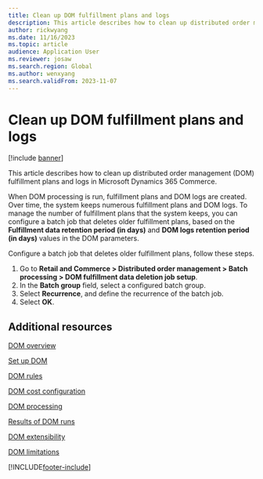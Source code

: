 ```yaml
---
title: Clean up DOM fulfillment plans and logs
description: This article describes how to clean up distributed order management (DOM) fulfillment plans and logs in Microsoft Dynamics 365 Commerce.
author: rickwyang
ms.date: 11/16/2023
ms.topic: article
audience: Application User
ms.reviewer: josaw
ms.search.region: Global
ms.author: wenxyang
ms.search.validFrom: 2023-11-07
---
```


# Clean up DOM fulfillment plans and logs

[!include [banner](includes/banner.md)]

This article describes how to clean up distributed order management (DOM) fulfillment plans and logs in Microsoft Dynamics 365 Commerce.

When DOM processing is run, fulfillment plans and DOM logs are created. Over time, the system keeps numerous fulfillment plans and DOM logs. To manage the number of fulfillment plans that the system keeps, you can configure a batch job that deletes older fulfillment plans, based on the **Fulfillment data retention period (in days)** and **DOM logs retention period (in days)** values in the DOM parameters.

Configure a batch job that deletes older fulfillment plans, follow these steps.

1. Go to **Retail and Commerce \> Distributed order management \> Batch processing \> DOM fulfillment data deletion job setup**.
1. In the **Batch group** field, select a configured batch group.
1. Select **Recurrence**, and define the recurrence of the batch job.
1. Select **OK**.

## Additional resources

[DOM overview](dom.md)

[Set up DOM](dom-set-up.md)

[DOM rules](dom-rules.md)

[DOM cost configuration](dom-costs.md)

[DOM processing](dom-processing.md)

[Results of DOM runs](dom-runs-results.md)

[DOM extensibility](dom-extensibility.md)

[DOM limitations](dom-limitations.md)

[!INCLUDE[footer-include](../includes/footer-banner.md)]
